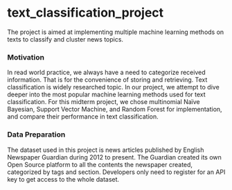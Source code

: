 # text_classification_project
The project is aimed at implementing multiple machine learning methods on texts to classify and cluster news topics.

### Motivation
In read world practice, we always have a need to categorize received information. That is for the convenience of storing and retrieving. Text classification is widely researched topic. In our project, we attempt to dive deeper into the most popular machine learning methods used for text classification. For this midterm project, we chose multinomial Naïve Bayesian, Support Vector Machine, and Random Forest for implementation, and compare their performance in text classification.

### Data Preparation
The dataset used in this project is news articles published by English Newspaper Guardian during 2012 to present. The Guardian created its own Open Source platform to all the contents the newspaper created, categorized by tags and section. Developers only need to register for an API key to get access to the whole dataset.
